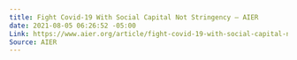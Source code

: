 ```yaml
---
title: Fight Covid-19 With Social Capital Not Stringency – AIER
date: 2021-08-05 06:26:52 -05:00
Link: https://www.aier.org/article/fight-covid-19-with-social-capital-not-stringency/
Source: AIER
---
```


